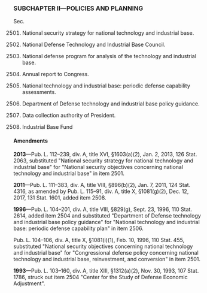 ### SUBCHAPTER II—POLICIES AND PLANNING ###

Sec.

2501. National security strategy for national technology and industrial base.

2502. National Defense Technology and Industrial Base Council.

2503. National defense program for analysis of the technology and industrial base.

2504. Annual report to Congress.

2505. National technology and industrial base: periodic defense capability assessments.

2506. Department of Defense technology and industrial base policy guidance.

2507. Data collection authority of President.

2508. Industrial Base Fund

#### Amendments ####

**2013**—Pub. L. 112–239, div. A, title XVI, §1603(a)(2), Jan. 2, 2013, 126 Stat. 2063, substituted "National security strategy for national technology and industrial base" for "National security objectives concerning national technology and industrial base" in item 2501.

**2011**—Pub. L. 111–383, div. A, title VIII, §896(b)(2), Jan. 7, 2011, 124 Stat. 4316, as amended by Pub. L. 115–91, div. A, title X, §1081(g)(2), Dec. 12, 2017, 131 Stat. 1601, added item 2508.

**1996**—Pub. L. 104–201, div. A, title VIII, §829(g), Sept. 23, 1996, 110 Stat. 2614, added item 2504 and substituted "Department of Defense technology and industrial base policy guidance" for "National technology and industrial base: periodic defense capability plan" in item 2506.

Pub. L. 104–106, div. A, title X, §1081(i)(1), Feb. 10, 1996, 110 Stat. 455, substituted "National security objectives concerning national technology and industrial base" for "Congressional defense policy concerning national technology and industrial base, reinvestment, and conversion" in item 2501.

**1993**—Pub. L. 103–160, div. A, title XIII, §1312(a)(2), Nov. 30, 1993, 107 Stat. 1786, struck out item 2504 "Center for the Study of Defense Economic Adjustment".